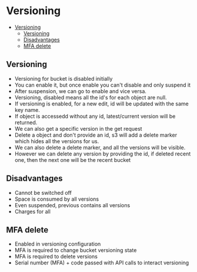 
# Versioning

- [Versioning](#versioning)
  - [Versioning](#versioning-1)
  - [Disadvantages](#disadvantages)
  - [MFA delete](#mfa-delete)

## Versioning

- Versioning for bucket is disabled initially
- You can enable it, but once enable you can't disable and only suspend it
- After suspension, we can go to enable and vice versa.
- Versioning, disabled means all the id's for each object are null.
- If versioning is enabled, for a new edit, id will be updated with the same key name. 
- If object is accessedd without any id, latest/current version will be returned.
- We can also get a specific version in the get request
- Delete a object and don't provide an id, s3 will add a delete marker which hides all the versions for us.
- We can also delete a delete marker, and all the versions will be visible.
- However we can delete any version by providing the id, if deleted recent one, then the next one will be the recent bucket


## Disadvantages

- Cannot be switched off
- Space is consumed by all versions
- Even suspended, previous contains all versions
- Charges for all

## MFA delete

- Enabled in versioning configuration
- MFA is required to change bucket versioning state
- MFA is required to delete versions
- Serial number (MFA) + code passed with API calls to interact versioning